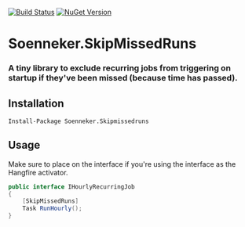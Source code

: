[![Build Status](https://dev.azure.com/soenneker/soenneker.skipmissedruns/_apis/build/status/soenneker.soenneker.skipmissedruns?branchName=main)](https://dev.azure.com/soenneker/soenneker.SkipMissedRuns/_build/latest?definitionId=1&branchName=main)
[![NuGet Version](https://img.shields.io/nuget/v/Soenneker.SkipMissedRuns.svg?style=flat)](https://www.nuget.org/packages/Soenneker.SkipMissedRuns/)

# Soenneker.SkipMissedRuns
### A tiny library to exclude recurring jobs from triggering on startup if they've been missed (because time has passed).

## Installation

```
Install-Package Soenneker.Skipmissedruns
```

## Usage

Make sure to place on the interface if you're using the interface as the Hangfire activator.

```csharp
public interface IHourlyRecurringJob
{
    [SkipMissedRuns]
    Task RunHourly();
}
```